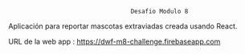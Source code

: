                                       Desafio Modulo 8

Aplicación para reportar mascotas extraviadas creada usando React.

URL de la web app : https://dwf-m8-challenge.firebaseapp.com





